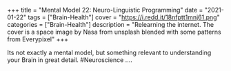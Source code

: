 +++
title = "Mental Model 22: Neuro-Linguistic Programming"
date = "2021-01-22"
tags = ["Brain-Health"]
cover = "https://i.redd.it/18nfptt1mnj61.png"
categories = ["Brain-Health"]
description = "Relearning the internet. The cover is a space image by Nasa from unsplash blended with some patterns from Everypixel"
+++

Its not exactly a mental model, but something relevant to understanding your Brain in great detail. #Neuroscience ....
